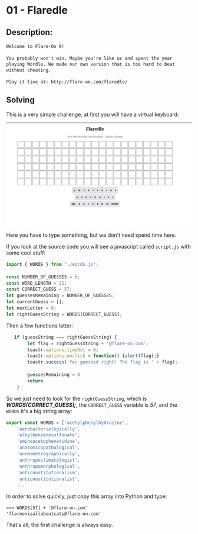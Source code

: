 #  01 - Flaredle 


## Description:


```
Welcome to Flare-On 9!

You probably won't win. Maybe you're like us and spent the year playing Wordle. We made our own version that is too hard to beat without cheating.

Play it live at: http://flare-on.com/flaredle/
```

## Solving


This is a very simple challenge, at first you will have a virtual keyboard:

![](screenshots/keyboard.png)

Here you have to type something, but we don't need spend time here.

If you look at the source code you will see a javascript called `script.js` with some cool stuff:


```javascript
import { WORDS } from "./words.js";

const NUMBER_OF_GUESSES = 6;
const WORD_LENGTH = 21;
const CORRECT_GUESS = 57;
let guessesRemaining = NUMBER_OF_GUESSES;
let currentGuess = [];
let nextLetter = 0;
let rightGuessString = WORDS[CORRECT_GUESS];
```

Then a few functions latter:

```javascript
   if (guessString === rightGuessString) {
		let flag = rightGuessString + '@flare-on.com';
		toastr.options.timeOut = 0;
		toastr.options.onclick = function() {alert(flag);}
        toastr.success('You guessed right! The flag is ' + flag);

        guessesRemaining = 0
        return
    }
```

So we just need to look for the `rightGuessString`, which is ***WORDS[CORRECT_GUESS];***, the `CORRECT_GUESS` variable is *57*, and the `WORDS` it's a big string array:

```javascript
export const WORDS = ['acetylphenylhydrazine',
	'aerobacteriologically',
	'alkylbenzenesulfonate',
	'aminoacetophenetidine',
	'anatomicopathological',
	'anemometrographically',
	'anthropoclimatologist',
	'anthropomorphological',
	'anticonstitutionalism',
	'anticonstitutionalist',
    ...
```


In order to solve quickly, just copy this array into Python and type:

```
>>> WORDS[57] + '@flare-on.com'
'flareonisallaboutcats@flare-on.com'
```

That's all, the first challenge is always easy.

